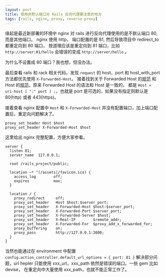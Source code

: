 ```yaml
---
layout: post
title: 使用非默认端口对 Rails 反向代理要注意的地方
tags: [rails, nginx, proxy, reverse-proxy]
---
```


缘起是最近新部署的环境中 nginx 对 rails 进行反向代理使用的是不默认端口 80, 而是其他端口。
nginx 使用 http， 端口配置的是 81, 然后导致项目中 redirect_to 都重定向到 80 端口，
按道理应该是重定向到 81 端口，比如 `http://server:81/hello` 会错误的变成 `http://server/hello` 。

为什么不设置成 80 端口？我也想，但没办法。

最后查看 rails 和 rack 相关代码，发现 `request` 的 host、port 和 host_with_port 方法都优先使用 `X-Forwarded-Host`。
接着找到关于 Forwarded Host 的[规范](http://tools.ietf.org/html/rfc7239#section-5.3) 和 Host 的[规范](http://tools.ietf.org/html/rfc7230#section-5.4)，原来 Forwarded Host 的语法和 Host 是一致的，
都是 `Host = uri-host [ ":" port ] ;`，也就是 port 是可选的，如果没有指定则默认是 80(http) 或者 443(https)。

接着查看 nginx 配置中 `Host` 和 `X-Forwarded-Host` 并没有配置端口，加上端口配置后，重定向问题解决了。

```
proxy_set_header Host $host
proxy_set_header X-Forwarded-Host $host
```

这里给出 nginx 完整配置，方便大家参看。

```
server {
  listen 81;
  server_name  127.0.0.1;

  root /rails_project/public;

  location ~* ^(/assets|/favicon.ico) {
    access_log        off;
    expires           max;
  }

  location / {
    proxy_redirect     off;
    proxy_set_header   Host $host:$server_port;
    proxy_set_header   X-Forwarded-Host $host:$server_port;
    proxy_set_header   X-Forwarded-Port $server_port;
    proxy_set_header   X-Forwarded-Server $host;
    proxy_set_header   X-Real-IP        $remote_addr;
    proxy_set_header   X-Forwarded-For  $proxy_add_x_forwarded_for;
    proxy_buffering    on;
    proxy_pass         http://127.0.0.1:3000;
  }
}
```

当然也能通过在 environment 中配置 `config.action_controller.default_url_options = { port: 81 }`
解决部分问题，url hepler 只能使用 xxx_url，xxx_path 依然是错误的端口。一些 gem 比如 devise，
在重定向中大量使用 xxx_path，也就不能正常工作了。

